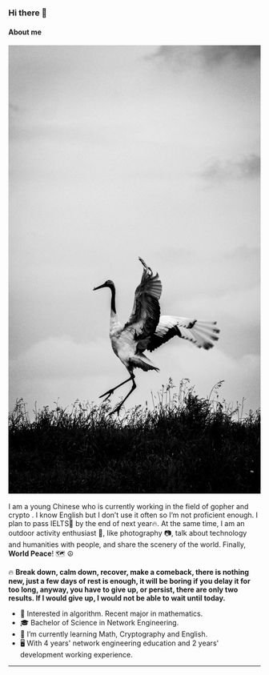 ### Hi there 👋

#### About me

![crane](graphs/crane.jpeg)

I am a young Chinese who is currently working in the field of gopher and crypto  . I know English but I don’t use it often so I’m not proficient enough. I plan to pass IELTS📝 by the end of next year🔥. At the same time, I am an outdoor activity enthusiast 🧗, like photography 📷, talk about technology and humanities with people, and share the scenery of the world. Finally, **World Peace**! 🗺 ☮

🔥 **Break down, calm down, recover, make a comeback, there is nothing new, just a few days of rest is enough, it will be boring if you delay it for too long, anyway, you have to give up, or persist, there are only two results. If I would give up, I would not be able to wait until today.**

- 🔭 Interested in algorithm. Recent major in mathematics.
- 🎓 Bachelor of Science in Network Engineering.
- 🌱 I’m currently learning Math, Cryptography and English.
- 🖥 With 4 years' network engineering education and 2 years' development working experience.
---
